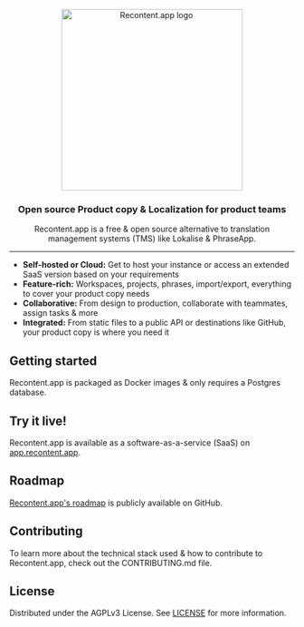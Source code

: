 <p align="center">
  <a href="https://recontent.app">
    <img src="https://recontent.app/assets/logo.svg" width="320px" alt="Recontent.app logo" />
  </a>
</p>

<h3 align="center">Open source Product copy & Localization for product teams</h3>
<p align="center">Recontent.app is a free & open source alternative to translation management systems (TMS) like Lokalise & PhraseApp.</p>

---

- **Self-hosted or Cloud:** Get to host your instance or access an extended SaaS version based on your requirements
- **Feature-rich:** Workspaces, projects, phrases, import/export, everything to cover your product copy needs
- **Collaborative:** From design to production, collaborate with teammates, assign tasks & more
- **Integrated:** From static files to a public API or destinations like GitHub, your product copy is where you need it

## Getting started

Recontent.app is packaged as Docker images & only requires a Postgres database.

## Try it live!

Recontent.app is available as a software-as-a-service (SaaS) on [app.recontent.app](https://app.recontent.app/).

## Roadmap

[Recontent.app's roadmap](https://github.com/orgs/recontentapp/projects/2) is publicly available on GitHub.

## Contributing

To learn more about the technical stack used & how to contribute to Recontent.app, check out the CONTRIBUTING.md file.

## License

Distributed under the AGPLv3 License. See [LICENSE](https://github.com/recontentapp/recontentapp/blob/master/LICENSE) for more information.
